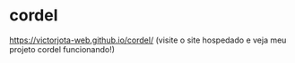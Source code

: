 # cordel 
https://victorjota-web.github.io/cordel/ (visite o site hospedado e veja meu projeto cordel funcionando!)
